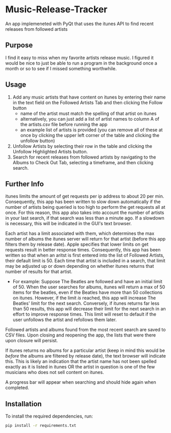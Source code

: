 # Music-Release-Tracker
 An app implemeneted with PyQt that uses the itunes API to find recent releases from followed artists

 ## Purpose
 I find it easy to miss when my favorite artists release music. I figured it would be nice to just be able to run a program in the background once a month or so to see if I missed something worthwhile.

 ## Usage
1. Add any music artists that have content on itunes by entering their name in the text field on the Followed Artists Tab and then clicking the Follow button
   * name of the artist must match the spelling of that artist on itunes
   * alternatively, you can just add a list of artist names to column A of the artists.csv file before running the app
   * an example list of artists is provided (you can remove all of these at once by clicking the upper left corner of the table and clicking the unfollow button)
3. Unfollow Artists by selecting their row in the table and clicking the Unfollow Highlighted Artists button.
4. Search for recent releases from followed artists by navigating to the Albums to Check Out Tab, selecting a timeframe, and then clicking search.

## Further Info
itunes limits the amount of get requests per ip address to about 20 per min. Consequently, this app has been written to slow down automatically if the number of artists being queried is too high to perform the get requests all at once. For this reason, this app also takes into account the number of artists in your last search, if that search was less than a minute ago. If a slowdown is necessary, this will be indicated in the GUI's text browser.

Each artist has a limit associated with them, which determines the max number of albums the itunes server will return for that artist (before this app filters them by release date). Apple specifies that lower limits on get requests result in better response times. Consequently, this app has been written so that when an aritst is first entered into the list of Followed Artists, their default limit is 50. Each time that artist is included in a search, that limit may be adjusted up or down depending on whether itunes returns that number of results for that artist.

  * For example: Suppose The Beatles are followed and have an initial limit of 50. When the user searches for albums, itunes will return a max of 50 items for the beatles, even if the Beatles have more than 50 collections on itunes. However, if the limit *is* reached, this app will increase The Beatles' limit for the next search. Conversely, if itunes returns far less than 50 results, this app will decrease their limit for the next search in an effort to improve response times. This limit will reset to default if the user unfollows the artist and refollows them later.

 Followed artists and albums found from the most recent search are saved to CSV files. Upon closing and reopening the app, the lists that were there upon closure will persist.

If itunes returns no albums for a particular artist (keep in mind this would be *before* the albums are filtered by release date), the text browser will indicate this. This is likely an indication that the artist name has not been spelled exactly as it is listed in itunes OR the artist in question is one of the few musicians who does not sell content on itunes.

A progress bar will appear when searching and should hide again when completed.
 
## Installation
To install the required dependencies, run:
```bash
pip install -r requirements.txt

